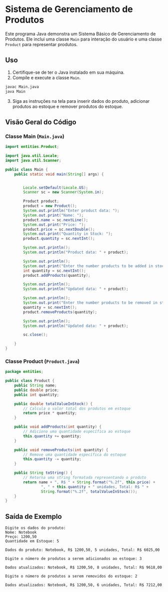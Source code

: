 # Sistema de Gerenciamento de Produtos

Este programa Java demonstra um Sistema Básico de Gerenciamento de Produtos. Ele inclui uma classe `Main` para interação do usuário e uma classe `Product` para representar produtos.

## Uso

1. Certifique-se de ter o Java instalado em sua máquina.
2. Compile e execute a classe `Main`.

```bash
javac Main.java
java Main
```

3. Siga as instruções na tela para inserir dados do produto, adicionar produtos ao estoque e remover produtos do estoque.

## Visão Geral do Código

### Classe Main (`Main.java`)

```java
import entities.Product;

import java.util.Locale;
import java.util.Scanner;

public class Main {
    public static void main(String[] args) {


        Locale.setDefault(Locale.US);
        Scanner sc = new Scanner(System.in);

        Product product;
        product = new Product();
        System.out.println("Enter product data: ");
        System.out.print("Name: ");
        product.name = sc.nextLine();
        System.out.print("Price: ");
        product.price = sc.nextDouble();
        System.out.print("Quantity in Stock: ");
        product.quantity = sc.nextInt();

        System.out.println();
        System.out.println("Product data: " + product);

        System.out.println();
        System.out.print("Enter the number products to be added in stock: ");
        int quantity = sc.nextInt();
        product.addProducts(quantity);

        System.out.println();
        System.out.println("Updated data: " + product);

        System.out.println();
        System.out.print("Enter the number products to be removed in stock: ");
        quantity = sc.nextInt();
        product.removeProducts(quantity);

        System.out.println();
        System.out.println("Updated data: " + product);

        sc.close();

    }
}
```

### Classe Product (`Product.java`)

```java
package entities;

public class Product {
    public String name;
    public double price;
    public int quantity;

    public double totalValueInStock() {
        // Calcula o valor total dos produtos em estoque
        return price * quantity;
    }

    public void addProducts(int quantity) {
        // Adiciona uma quantidade específica ao estoque
        this.quantity += quantity;
    }

    public void removeProducts(int quantity) {
        // Remove uma quantidade específica do estoque
        this.quantity -= quantity;
    }

    public String toString() {
        // Retorna uma string formatada representando o produto
        return name + ", R$ " + String.format("%.2f", this.price) +
                ", " + this.quantity + " unidades, Total: R$ " +
                String.format("%.2f", totalValueInStock());
    }
}
```

## Saída de Exemplo

```plaintext
Digite os dados do produto:
Nome: Notebook
Preço: 1200,50
Quantidade em Estoque: 5

Dados do produto: Notebook, R$ 1200,50, 5 unidades, Total: R$ 6025,00

Digite o número de produtos a serem adicionados ao estoque: 3

Dados atualizados: Notebook, R$ 1200,50, 8 unidades, Total: R$ 9618,00

Digite o número de produtos a serem removidos do estoque: 2

Dados atualizados: Notebook, R$ 1200,50, 6 unidades, Total: R$ 7212,00
```
